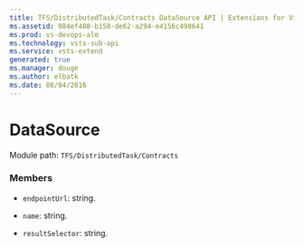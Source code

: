 ```yaml
---
title: TFS/DistributedTask/Contracts DataSource API | Extensions for Visual Studio Team Services
ms.assetid: 084ef408-b158-de62-a294-e4156c498641
ms.prod: vs-devops-alm
ms.technology: vsts-sub-api
ms.service: vsts-extend
generated: true
ms.manager: douge
ms.author: elbatk
ms.date: 08/04/2016
---
```


# DataSource

Module path: `TFS/DistributedTask/Contracts`


### Members

* `endpointUrl`: string. 

* `name`: string. 

* `resultSelector`: string. 

